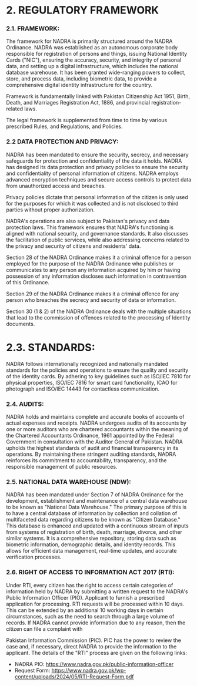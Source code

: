 # 2. REGULATORY FRAMEWORK 

### 2.1. FRAMEWORK:

The framework for NADRA is primarily structured around the NADRA Ordinance. NADRA was established as an autonomous corporate body responsible for registration of persons and things, issuing National Identity Cards ("NIC"), ensuring the accuracy, security, and integrity of personal data, and setting up a digital infrastructure, which includes the national database warehouse. It has been granted wide-ranging powers to collect, store, and process data, including biometric data, to provide a comprehensive digital identity infrastructure for the country.

Framework is fundamentally linked with Pakistan Citizenship Act 1951, Birth, Death, and Marriages Registration Act, 1886, and provincial registration-related laws.

The legal framework is supplemented from time to time by various prescribed Rules, and Regulations, and Policies.

### 2.2 DATA PROTECTION AND PRIVACY:

NADRA has been mandated to ensure the security, secrecy, and necessary safeguards for protection and confidentiality of the data it holds. NADRA has designed its data protection and privacy policies to ensure the security and confidentiality of personal information of citizens. NADRA employs advanced encryption techniques and secure access controls to protect data from unauthorized access and breaches.

Privacy policies dictate that personal information of the citizen is only used for the purposes for which it was collected and is not disclosed to third parties without proper authorization.

NADRA's operations are also subject to Pakistan's privacy and data protection laws. This framework ensures that NADRA's functioning is aligned with national security, and governance standards. It also discusses the facilitation of public services, while also addressing concerns related to the privacy and security of citizens and residents' data.

Section 28 of the NADRA Ordinance makes it a criminal offence for a person employed for the purpose of the NADRA Ordinance who publishes or communicates to any person any information acquired by him or having possession of any information discloses such information in contravention of this Ordinance.

Section 29 of the NADRA Ordinance makes it a criminal offence for any person who breaches the secrecy and security of data or information.

Section 30 (1 \& 2) of the NADRA Ordinance deals with the multiple situations that lead to the commission of offences related to the processing of Identity documents.

# 2.3. STANDARDS: 

NADRA follows internationally recognized and nationally mandated standards for the policies and operations to ensure the quality and security of the identity cards. By adhering to key guidelines such as ISO/IEC 7810 for physical properties, ISO/IEC 7816 for smart card functionality, ICAO for photograph and ISO/IEC 14443 for contactless communication.

### 2.4. AUDITS:

NADRA holds and maintains complete and accurate books of accounts of actual expenses and receipts. NADRA undergoes audits of its accounts by one or more auditors who are chartered accountants within the meaning of the Chartered Accountants Ordinance, 1961 appointed by the Federal Government in consultation with the Auditor General of Pakistan. NADRA upholds the highest standards of audit and financial transparency in its operations. By maintaining these stringent auditing standards, NADRA reinforces its commitment to accountability, transparency, and the responsible management of public resources.

### 2.5. NATIONAL DATA WAREHOUSE (NDW):

NADRA has been mandated under Section 7 of NADRA Ordinance for the development, establishment and maintenance of a central data warehouse to be known as "National Data Warehouse." The primary purpose of this is to have a central database of information by collection and collation of multifaceted data regarding citizens to be known as "Citizen Database." This database is enhanced and updated with a continuous stream of inputs from systems of registration of birth, death, marriage, divorce, and other similar systems. It is a comprehensive repository, storing data such as biometric information, demographic details, and identity records. This allows for efficient data management, real-time updates, and accurate verification processes.

### 2.6. RIGHT OF ACCESS TO INFORMATION ACT 2017 (RTI):

Under RTI, every citizen has the right to access certain categories of information held by NADRA by submitting a written request to the NADRA's Public Information Officer (PIO). Applicant to furnish a prescribed application for processing. RTI requests will be processed within 10 days. This can be extended by an additional 10 working days in certain circumstances, such as the need to search through a large volume of records. If NADRA cannot provide information due to any reason, then the citizen can file a complaint with

Pakistan Information Commission (PIC). PIC has the power to review the case and, if necessary, direct NADRA to provide the information to the applicant. The details of the "RTI" process are given on the following links:

- NADRA PIO: https://www.nadra.gov.pk/public-information-officer
- Request Form: https://www.nadra.gov.pk/wp-content/uploads/2024/05/RTI-Request-Form.pdf